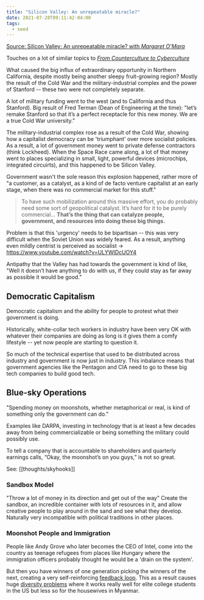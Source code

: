 ```yaml
---
title: "Silicon Valley: An unrepeatable miracle?"
date: 2021-07-28T09:11:42-04:00
tags:
  - seed
---
```


[Source: Silicon Valley: An unrepeatable miracle? with _Margaret O’Mara_](https://www.aei.org/economics/silicon-valley-an-unrepeatable-miracle-a-long-read-qa-with-margaret-omara/)

Touches on a lot of similar topics to [_From Counterculture to Cyberculture_](thoughts/From%20Counterculture%20to%20Cyberculture.md)

What caused the big influx of extraordinary opportunity in Northern California, despite mostly being another sleepy fruit-growing region? Mostly the result of the Cold War and the military-industrial complex and the power of Stanford -- these two were not completely separate.

A lot of military funding went to the west (and to California and thus Stanford). Big result of Fred Terman (Dean of Engineering at the time): "let’s remake Stanford so that it’s a perfect receptacle for this new money. We are a true Cold War university."

The military-industrial complex rose as a result of the Cold War, showing how a capitalist democracy can be 'triumphant' over more socialist policies. As a result, a lot of government money went to private defense contractors (think Lockheed). When the Space Race came along, a lot of that money went to places specializing in small, light, powerful devices (microchips, integrated circuirts), and this happened to be Silicon Valley.

Government wasn't the sole reason this explosion happened, rather more of "a customer, as a catalyst, as a kind of de facto venture capitalist at an early stage, when there was no commercial market for this stuff."

> To have such mobilization around this massive effort, you do probably need some sort of geopolitical catalyst. It’s hard for it to be purely commercial... **That’s the thing that can catalyze people, government, and resources into doing these big things.**

Problem is that this 'urgency' needs to be bipartisan -- this was very difficult when the Soviet Union was widely feared. As a result, anything even mildly centrist is perceived as socialist -> https://www.youtube.com/watch?v=ULYWIDcUOY4

Antipathy that the Valley has had towards the government is kind of like, "Well it doesn’t have anything to do with us, if they could stay as far away as possible it would be good."

## Democratic Capitalism

Democratic capitalism and the ability for people to protest what their government is doing.

Historically, white-collar tech workers in industry have been very OK with whatever their companies are doing as long is it gives them a comfy lifestyle -- yet now people are starting to question it.

So much of the technical expertise that used to be distributed across industry and government is now just in industry. This inbalance means that government agencies like the Pentagon and CIA need to go to these big tech companies to build good tech.

## Blue-sky Operations

"Spending money on moonshots, whether metaphorical or real, is kind of something only the government can do."

Examples like DARPA, investing in technology that is at least a few decades away from being commercializable or being something the military could possibly use.

To tell a company that is accountable to shareholders and quarterly earnings calls, “Okay, the moonshot’s on you guys,” is not so great.

See: [[thoughts/skyhooks]]

### Sandbox Model

"Throw a lot of money in its direction and get out of the way" Create the sandbox, an incredible container with lots of resources in it, and allow creative people to play around in the sand and see what they develop. Naturally very incompatible with political traditions in other places.

### Moonshot People and Immigration

People like Andy Grove who later becomes the CEO of Intel, come into the country as teenage refugees from places like Hungary where the immigration officers probably thought he would be a 'drain on the system'.

But then you have winners of one generation picking the winners of the next, creating a very self-reinforcing [feedback loop](thoughts/feedback%20loops.md). This as a result causes huge [diversity problems](thoughts/Design%20Justice.md) where it works really well for elite college students in the US but less so for the housewives in Myanmar.
